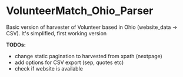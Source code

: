# VolunteerMatch_Ohio_Parser
Basic version of harvester of Volunteer based in Ohio (website_data -> CSV).
It's simplified, first working version

**TODOs:**
- change static pagination to harvested from xpath (nextpage)
- add options for CSV export (sep, quotes etc)
- check if website is available
